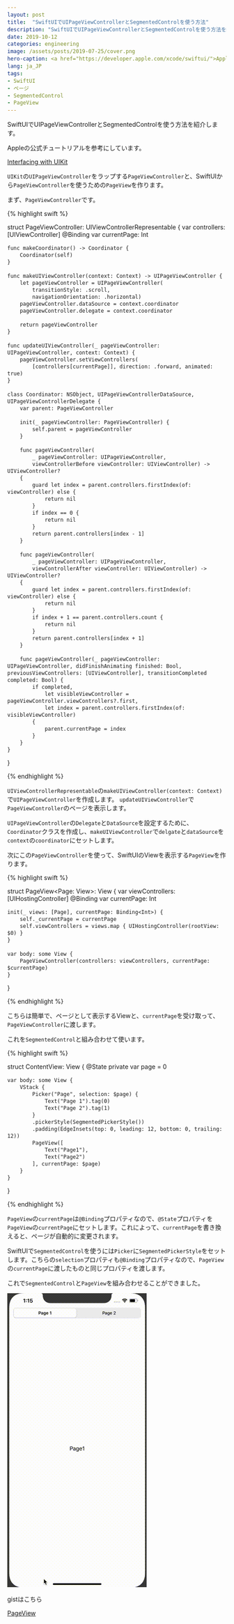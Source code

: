 ```yaml
---
layout: post
title:  "SwiftUIでUIPageViewControllerとSegmentedControlを使う方法"
description: "SwiftUIでUIPageViewControllerとSegmentedControlを使う方法を紹介します。"
date: 2019-10-12
categories: engineering
image: /assets/posts/2019-07-25/cover.png
hero-caption: <a href="https://developer.apple.com/xcode/swiftui/">Appleサイト</a>よりスクリーンショット
lang: ja_JP
tags:
- SwiftUI
- ページ
- SegmentedControl
- PageView
---
```


SwiftUIでUIPageViewControllerとSegmentedControlを使う方法を紹介します。

Appleの公式チュートリアルを参考にしています。

[Interfacing with UIKit](https://developer.apple.com/tutorials/swiftui/interfacing-with-uikit)

`UIKit`の`UIPageViewController`をラップする`PageViewController`と、SwiftUIから`PageViewController`を使うための`PageView`を作ります。

まず、`PageViewController`です。

{% highlight swift %}

struct PageViewController: UIViewControllerRepresentable {
    var controllers: [UIViewController]
    @Binding var currentPage: Int

    func makeCoordinator() -> Coordinator {
        Coordinator(self)
    }

    func makeUIViewController(context: Context) -> UIPageViewController {
        let pageViewController = UIPageViewController(
            transitionStyle: .scroll,
            navigationOrientation: .horizontal)
        pageViewController.dataSource = context.coordinator
        pageViewController.delegate = context.coordinator

        return pageViewController
    }

    func updateUIViewController(_ pageViewController: UIPageViewController, context: Context) {
        pageViewController.setViewControllers(
            [controllers[currentPage]], direction: .forward, animated: true)
    }

    class Coordinator: NSObject, UIPageViewControllerDataSource, UIPageViewControllerDelegate {
        var parent: PageViewController

        init(_ pageViewController: PageViewController) {
            self.parent = pageViewController
        }

        func pageViewController(
            _ pageViewController: UIPageViewController,
            viewControllerBefore viewController: UIViewController) -> UIViewController?
        {
            guard let index = parent.controllers.firstIndex(of: viewController) else {
                return nil
            }
            if index == 0 {
                return nil
            }
            return parent.controllers[index - 1]
        }

        func pageViewController(
            _ pageViewController: UIPageViewController,
            viewControllerAfter viewController: UIViewController) -> UIViewController?
        {
            guard let index = parent.controllers.firstIndex(of: viewController) else {
                return nil
            }
            if index + 1 == parent.controllers.count {
                return nil
            }
            return parent.controllers[index + 1]
        }

        func pageViewController(_ pageViewController: UIPageViewController, didFinishAnimating finished: Bool, previousViewControllers: [UIViewController], transitionCompleted completed: Bool) {
            if completed,
                let visibleViewController = pageViewController.viewControllers?.first,
                let index = parent.controllers.firstIndex(of: visibleViewController)
            {
                parent.currentPage = index
            }
        }
    }
}

{% endhighlight %}

`UIViewControllerRepresentable`の`makeUIViewController(context: Context)`で`UIPageViewController`を作成します。 `updateUIViewController`で`PageViewController`のページを表示します。

`UIPageViewController`の`Delegate`と`DataSource`を設定するために、`Coordinator`クラスを作成し、`makeUIViewController`で`delgate`と`dataSource`を`context`の`coordinator`にセットします。

次にこの`PageViewController`を使って、SwiftUIのViewを表示する`PageView`を作ります。

{% highlight swift %}

struct PageView<Page: View>: View {
    var viewControllers: [UIHostingController<Page>]
    @Binding var currentPage: Int

    init(_ views: [Page], currentPage: Binding<Int>) {
        self._currentPage = currentPage
        self.viewControllers = views.map { UIHostingController(rootView: $0) }
    }

    var body: some View {
        PageViewController(controllers: viewControllers, currentPage: $currentPage)
    }
}

{% endhighlight %}

こちらは簡単で、ページとして表示するViewと、`currentPage`を受け取って、`PageViewController`に渡します。

これを`SegmentedControl`と組み合わせて使います。

{% highlight swift %}

struct ContentView: View {
    @State private var page = 0

    var body: some View {
        VStack {
            Picker("Page", selection: $page) {
                Text("Page 1").tag(0)
                Text("Page 2").tag(1)
            }
            .pickerStyle(SegmentedPickerStyle())
            .padding(EdgeInsets(top: 0, leading: 12, bottom: 0, trailing: 12))
            PageView([
                Text("Page1"),
                Text("Page2")
            ], currentPage: $page)
        }
    }
}

{% endhighlight %}

`PageView`の`currentPage`は`@Binding`プロパティなので、`@State`プロパティを`PageView`の`currentPage`にセットします。これによって、`currentPage`を書き換えると、ページが自動的に変更されます。

SwiftUIで`SegmentedControl`を使うには`Picker`に`SegmentedPickerStyle`をセットします。こちらの`selection`プロパティも`@Binding`プロパティなので、`PageView`の`currentPage`に渡したものと同じプロパティを渡します。

これで`SegmentedControl`と`PageView`を組み合わせることができました。

![PageView](/assets/posts/2019-10-12/pageviewcontroller.gif "PageView")

gistはこちら

[PageView](https://gist.github.com/masamichiueta/f07fd47040b2add051afa45d73966481)

